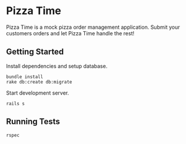 # Pizza Time

Pizza Time is a mock pizza order management application. Submit your customers orders and let Pizza Time handle the rest!

## Getting Started

Install dependencies and setup database.
```
bundle install
rake db:create db:migrate
```

Start development server.
```
rails s
```

## Running Tests
```
rspec
```
